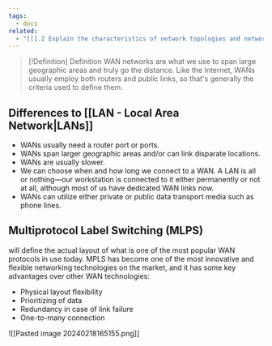 ```yaml
---
tags:
  - docs
related:
  - "[[1.2 Explain the characteristics of network topologies and network types]]"
---
```


> [!Definition] Definition
> WAN networks are what we use to span large geographic areas and truly go the distance. Like the Internet, WANs usually employ both routers and public links, so that's generally the criteria used to define them.

## Differences to [[LAN - Local Area Network|LANs]]

- WANs usually need a router port or ports.
- WANs span larger geographic areas and/or can link disparate locations.
- WANs are usually slower.
- We can choose when and how long we connect to a WAN. A LAN is all or nothing—our workstation is connected to it either permanently or not at all, although most of us have dedicated WAN links now.
- WANs can utilize either private or public data transport media such as phone lines.

## Multiprotocol Label Switching (MLPS)

will define the actual layout of what is one of the most popular WAN protocols in use today. MPLS has become one of the most innovative and flexible networking technologies on the market, and it has some key advantages over other WAN technologies:

- Physical layout flexibility
- Prioritizing of data
- Redundancy in case of link failure
- One-to-many connection

![[Pasted image 20240218165155.png]]


